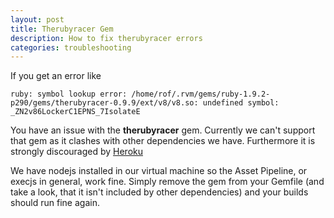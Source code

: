 ```yaml
---
layout: post
title: Therubyracer Gem
description: How to fix therubyracer errors
categories: troubleshooting
---
```

If you get an error like

    ruby: symbol lookup error: /home/rof/.rvm/gems/ruby-1.9.2-p290/gems/therubyracer-0.9.9/ext/v8/v8.so: undefined symbol: _ZN2v86LockerC1EPNS_7IsolateE

  You have an issue with the **therubyracer** gem. Currently we can't support that gem as it clashes with other dependencies we have. Furthermore it is strongly discouraged by [Heroku](http://devcenter.heroku.com/articles/rails31_heroku_cedar#troubleshooting)

  We have nodejs installed in our virtual machine so the Asset Pipeline, or execjs in general, work fine. Simply remove the gem from your Gemfile (and take a look, that it isn't included by other dependencies) and your builds should run fine again.
